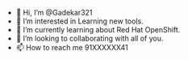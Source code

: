 - 👋 Hi, I’m @Gadekar321
- 👀 I’m interested in Learning new tools.
- 🌱 I’m currently learning about Red Hat OpenShift. 
- 💞️ I’m looking to collaborating with all of you.
- 📫 How to reach me 91XXXXXX41

<!---
Gadekar321/Gadekar321 is a ✨ special ✨ repository because its `README.md` (this file) appears on your GitHub profile.
You can click the Preview link to take a look at your changes.
--->
